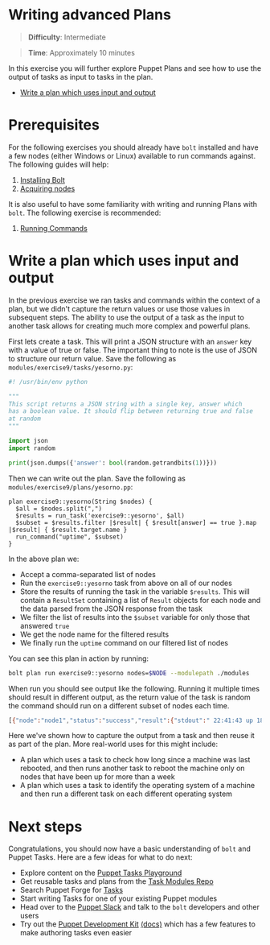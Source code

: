 # Writing advanced Plans

> **Difficulty**: Intermediate

> **Time**: Approximately 10 minutes

In this exercise you will further explore Puppet Plans and see how to use the output of tasks as input to tasks in the plan.

- [Write a plan which uses input and output](#write-a-plan-which-uses-input-and-output)

# Prerequisites

For the following exercises you should already have `bolt` installed and have a few nodes (either Windows or Linux) available to run commands against. The following guides will help:

1. [Installing Bolt](../1-installing-bolt)
1. [Acquiring nodes](../2-acquiring-nodes)

It is also useful to have some familiarity with writing and running Plans with `bolt`. The following exercise is recommended:

1. [Running Commands](../7-writing-plans)

# Write a plan which uses input and output

In the previous exercise we ran tasks and commands within the context of a plan, but we didn't capture the return values or use those values in subsequent steps. The ability to use the output of a task as the input to another task allows for creating much more complex and powerful plans.

First lets create a task. This will print a JSON structure with an `answer` key with a value of true or false. The important thing to note is the use of JSON to structure our return value. Save the following as `modules/exercise9/tasks/yesorno.py`:

```python
#! /usr/bin/env python

"""
This script returns a JSON string with a single key, answer which
has a boolean value. It should flip between returning true and false
at random
"""

import json
import random

print(json.dumps({'answer': bool(random.getrandbits(1))}))
```

Then we can write out the plan. Save the following as `modules/exercise9/plans/yesorno.pp`:

```puppet
plan exercise9::yesorno(String $nodes) {
  $all = $nodes.split(",")
  $results = run_task('exercise9::yesorno', $all)
  $subset = $results.filter |$result| { $result[answer] == true }.map |$result| { $result.target.name }
  run_command("uptime", $subset)
}
```

In the above plan we:

* Accept a comma-separated list of nodes
* Run the `exercise9::yesorno` task from above on all of our nodes
* Store the results of running the task in the variable `$results`. This will contain a `ResultSet` containing a list of `Result` objects for each node and the data parsed from the JSON response from the task
* We filter the list of results into the `$subset` variable for only those that answered `true`
* We get the node name for the filtered results
* We finally run the `uptime` command on our filtered list of nodes

You can see this plan in action by running:

```bash
bolt plan run exercise9::yesorno nodes=$NODE --modulepath ./modules
```

When run you should see output like the following. Running it multiple times should result in different output, as the return value of the task is random the command should run on a different subset of nodes each time.

```bash
[{"node":"node1","status":"success","result":{"stdout":" 22:41:43 up 18 min,  0 users,  load average: 0.00, 0.01, 0.05\n","stderr":"","exit_code":0}},{"node":"node3","status":"success","result":{"stdout":" 22:41:43 up 17 min,  0 users,  load average: 0.14, 0.05, 0.06\n","stderr":"","exit_code":0}}]
```

Here we've shown how to capture the output from a task and then reuse it as part of the plan. More real-world uses for this might include:

* A plan which uses a task to check how long since a machine was last rebooted, and then runs another task to reboot the machine only on nodes that have been up for more than a week
* A plan which uses a task to identify the operating system of a machine and then run a different task on each different operating system

# Next steps

Congratulations, you should now have a basic understanding of `bolt` and Puppet Tasks. Here are a few ideas for what to do next:

* Explore content on the [Puppet Tasks Playground](https://github.com/puppetlabs/tasks-playground)
* Get reusable tasks and plans from the [Task Modules Repo](https://github.com/puppetlabs/task-modules)
* Search Puppet Forge for [Tasks](https://forge.puppet.com/modules?with_tasks=yes)
* Start writing Tasks for one of your existing Puppet modules
* Head over to the [Puppet Slack](https://slack.puppet.com/) and talk to the `bolt` developers and other users
* Try out the [Puppet Development Kit](https://puppet.com/download-puppet-development-kit) [(docs)](https://docs.puppet.com/pdk/latest/index.html) which has a few features to make authoring tasks even easier
